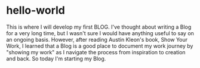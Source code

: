 # hello-world
This is where I will develop my first BLOG.
I've thought about writing a Blog for a very long time, but I wasn't sure I would have anything useful to say on an ongoing basis.  However, after reading Austin Kleon's book, Show Your Work, I learned that a Blog is a good place to document my work journey by "showing my work" as I navigate the process from inspiration to creation and back.  So today I'm starting my Blog.
